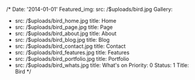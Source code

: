 /*
Date: '2014-01-01'
Featured_img:
  src: /$uploads/bird.jpg
Gallery:
- src: /$uploads/bird_home.jpg
  title: Home
- src: /$uploads/bird_page.jpg
  title: Page
- src: /$uploads/bird_about.jpg
  title: About
- src: /$uploads/bird_blog.jpg
  title: Blog
- src: /$uploads/bird_contact.jpg
  title: Contact
- src: /$uploads/bird_features.jpg
  title: Features
- src: /$uploads/bird_portfolio.jpg
  title: Portfolio
- src: /$uploads/bird_whats.jpg
  title: What&apos;s on
Priority: 0
Status: 1
Title: Bird
*/
